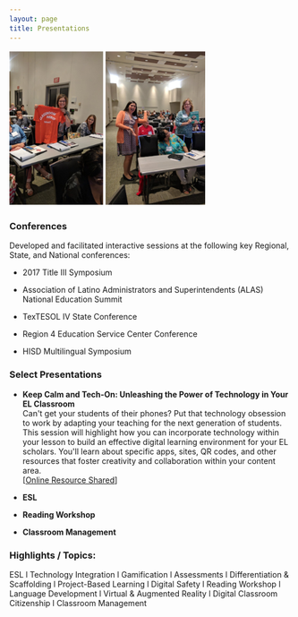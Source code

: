 ```yaml
---
layout: page
title: Presentations
---
```

<img src="assets/APconferencephoto.png" width="350">

### Conferences ###
Developed and facilitated interactive sessions at the following key Regional, State, and National conferences:  
* 2017 Title III Symposium

* Association of Latino Administrators and Superintendents (ALAS) National Education Summit

* TexTESOL IV State Conference

* Region 4 Education Service Center Conference

* HISD Multilingual Symposium

### Select Presentations ###

* **Keep Calm and Tech-On: Unleashing the Power of Technology in Your EL Classroom**  
Can't get your students of their phones? Put that technology obsession to work by adapting your teaching for the next generation of students. This session will highlight how you can incorporate technology within your lesson to build an effective digital learning environment for your EL scholars. You'll learn about specific apps, sites, QR codes, and other resources that foster creativity and collaboration within your content area.  
[[Online Resource Shared](https://sites.google.com/view/digitalresources)]

* **ESL**

* **Reading Workshop**

* **Classroom Management**

### Highlights / Topics: ###

ESL l Technology Integration l Gamification l Assessments l Differentiation & Scaffolding l Project-Based Learning l Digital Safety l Reading Workshop l Language Development l Virtual & Augmented Reality l Digital Classroom Citizenship l Classroom Management
